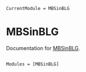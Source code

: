 ```@meta
CurrentModule = MBSinBLG
```

# MBSinBLG

Documentation for [MBSinBLG](https://github.com/fernandopenaranda/MBSinBLG.jl).

```@index
```

```@autodocs
Modules = [MBSinBLG]
```
